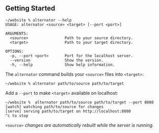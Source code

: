 ## Getting Started

```shell
~/website % alternator --help
USAGE: alternator <source> <target> [--port <port>]

ARGUMENTS:
  <source>                Path to your source directory.
  <target>                Path to your target directory.

OPTIONS:
  -p, --port <port>       Port for the localhost server.
  --version               Show the version.
  -h, --help              Show help information.
```

The `alternator` command builds your `<source>` files into `<target>`:

```shell
~/website % alternator path/to/source path/to/target
```

Add a `--port` to make `<target>` available on localhost:

```shell
~/website %  alternator path/to/source path/to/target --port 8080
[watch] watching path/to/source for changes
[serve] serving path/to/target on http://localhost:8080
^c to stop
```

`<source>` _changes are automatically rebuilt while the server is running._